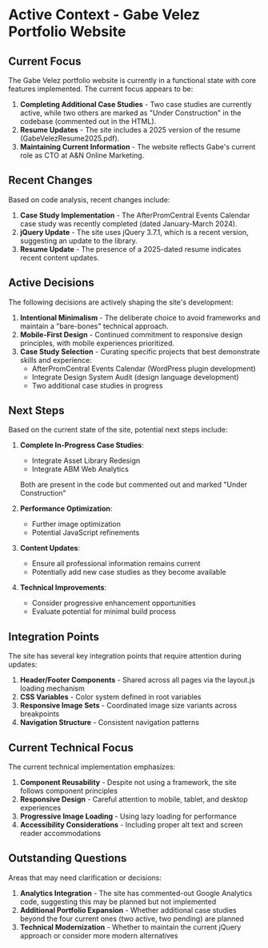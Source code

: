 # Active Context - Gabe Velez Portfolio Website

## Current Focus

The Gabe Velez portfolio website is currently in a functional state with core features implemented. The current focus appears to be:

1. **Completing Additional Case Studies** - Two case studies are currently active, while two others are marked as "Under Construction" in the codebase (commented out in the HTML).
2. **Resume Updates** - The site includes a 2025 version of the resume (GabeVelezResume2025.pdf).
3. **Maintaining Current Information** - The website reflects Gabe's current role as CTO at A&N Online Marketing.

## Recent Changes

Based on code analysis, recent changes include:

1. **Case Study Implementation** - The AfterPromCentral Events Calendar case study was recently completed (dated January-March 2024).
2. **jQuery Update** - The site uses jQuery 3.7.1, which is a recent version, suggesting an update to the library.
3. **Resume Update** - The presence of a 2025-dated resume indicates recent content updates.

## Active Decisions

The following decisions are actively shaping the site's development:

1. **Intentional Minimalism** - The deliberate choice to avoid frameworks and maintain a "bare-bones" technical approach.
2. **Mobile-First Design** - Continued commitment to responsive design principles, with mobile experiences prioritized.
3. **Case Study Selection** - Curating specific projects that best demonstrate skills and experience:
   - AfterPromCentral Events Calendar (WordPress plugin development)
   - Integrate Design System Audit (design language development)
   - Two additional case studies in progress

## Next Steps

Based on the current state of the site, potential next steps include:

1. **Complete In-Progress Case Studies**:
   - Integrate Asset Library Redesign
   - Integrate ABM Web Analytics
   
   Both are present in the code but commented out and marked "Under Construction"

2. **Performance Optimization**:
   - Further image optimization
   - Potential JavaScript refinements

3. **Content Updates**:
   - Ensure all professional information remains current
   - Potentially add new case studies as they become available

4. **Technical Improvements**:
   - Consider progressive enhancement opportunities
   - Evaluate potential for minimal build process

## Integration Points

The site has several key integration points that require attention during updates:

1. **Header/Footer Components** - Shared across all pages via the layout.js loading mechanism
2. **CSS Variables** - Color system defined in root variables
3. **Responsive Image Sets** - Coordinated image size variants across breakpoints
4. **Navigation Structure** - Consistent navigation patterns

## Current Technical Focus

The current technical implementation emphasizes:

1. **Component Reusability** - Despite not using a framework, the site follows component principles
2. **Responsive Design** - Careful attention to mobile, tablet, and desktop experiences
3. **Progressive Image Loading** - Using lazy loading for performance
4. **Accessibility Considerations** - Including proper alt text and screen reader accommodations

## Outstanding Questions

Areas that may need clarification or decisions:

1. **Analytics Integration** - The site has commented-out Google Analytics code, suggesting this may be planned but not implemented
2. **Additional Portfolio Expansion** - Whether additional case studies beyond the four current ones (two active, two pending) are planned
3. **Technical Modernization** - Whether to maintain the current jQuery approach or consider more modern alternatives
